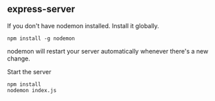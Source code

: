 ## express-server

If you don't have nodemon installed. Install it globally.

```npm install -g nodemon```

nodemon will restart your server automatically whenever there's a new change.

Start the server

```
npm install
nodemon index.js
```